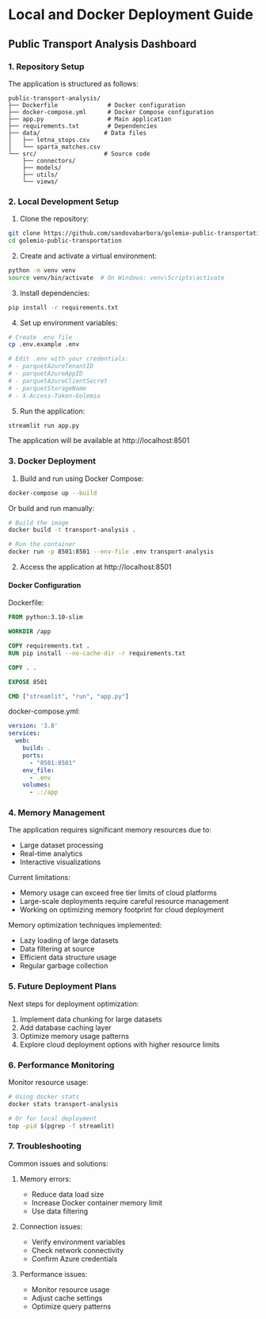# Local and Docker Deployment Guide
## Public Transport Analysis Dashboard

### 1. Repository Setup

The application is structured as follows:
```
public-transport-analysis/
├── Dockerfile              # Docker configuration
├── docker-compose.yml      # Docker Compose configuration
├── app.py                  # Main application
├── requirements.txt        # Dependencies
├── data/                  # Data files
│   ├── letna_stops.csv
│   └── sparta_matches.csv
└── src/                   # Source code
    ├── connectors/
    ├── models/
    ├── utils/
    └── views/
```

### 2. Local Development Setup

1. Clone the repository:
```bash
git clone https://github.com/sandovabarbora/golemio-public-transportation
cd golemio-public-transportation
```

2. Create and activate a virtual environment:
```bash
python -m venv venv
source venv/bin/activate  # On Windows: venv\Scripts\activate
```

3. Install dependencies:
```bash
pip install -r requirements.txt
```

4. Set up environment variables:
```bash
# Create .env file
cp .env.example .env

# Edit .env with your credentials:
# - parquetAzureTenantID
# - parquetAzureAppID
# - parquetAzureClientSecret
# - parquetStorageName
# - X-Access-Token-Golemio
```

5. Run the application:
```bash
streamlit run app.py
```

The application will be available at http://localhost:8501

### 3. Docker Deployment

1. Build and run using Docker Compose:
```bash
docker-compose up --build
```

Or build and run manually:

```bash
# Build the image
docker build -t transport-analysis .

# Run the container
docker run -p 8501:8501 --env-file .env transport-analysis
```

2. Access the application at http://localhost:8501

#### Docker Configuration

Dockerfile:
```dockerfile
FROM python:3.10-slim

WORKDIR /app

COPY requirements.txt .
RUN pip install --no-cache-dir -r requirements.txt

COPY . .

EXPOSE 8501

CMD ["streamlit", "run", "app.py"]
```

docker-compose.yml:
```yaml
version: '3.8'
services:
  web:
    build: .
    ports:
      - "8501:8501"
    env_file:
      - .env
    volumes:
      - .:/app
```

### 4. Memory Management

The application requires significant memory resources due to:
- Large dataset processing
- Real-time analytics
- Interactive visualizations

Current limitations:
- Memory usage can exceed free tier limits of cloud platforms
- Large-scale deployments require careful resource management
- Working on optimizing memory footprint for cloud deployment

Memory optimization techniques implemented:
- Lazy loading of large datasets
- Data filtering at source
- Efficient data structure usage
- Regular garbage collection

### 5. Future Deployment Plans

Next steps for deployment optimization:
1. Implement data chunking for large datasets
2. Add database caching layer
3. Optimize memory usage patterns
4. Explore cloud deployment options with higher resource limits

### 6. Performance Monitoring

Monitor resource usage:
```bash
# Using docker stats
docker stats transport-analysis

# Or for local deployment
top -pid $(pgrep -f streamlit)
```

### 7. Troubleshooting

Common issues and solutions:

1. Memory errors:
   - Reduce data load size
   - Increase Docker container memory limit
   - Use data filtering

2. Connection issues:
   - Verify environment variables
   - Check network connectivity
   - Confirm Azure credentials

3. Performance issues:
   - Monitor resource usage
   - Adjust cache settings
   - Optimize query patterns



